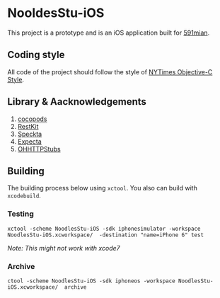 NooldesStu-iOS
===============

This project is a prototype and is an iOS application built for [591mian][591mian-home].

Coding style
-------------

All code of the project should follow the style of [NYTimes Objective-C Style][NYTimes-OC-sytle].


Library & Aacknowledgements 
---------------------------
1. [cocopods][cocopods]
2. [RestKit][restkit]
3. [Speckta][speckta]
4. [Expecta][expecta]
5. [OHHTTPStubs][OHHTTPStubs]



Building
--------
The building process below using `xctool`. You also can build with `xcodebuild`.

### Testing 

```
xctool -scheme NoodlesStu-iOS -sdk iphonesimulator -workspace NoodlesStu-iOS.xcworkspace/  -destination "name=iPhone 6" test
```

*Note: This might not work with xcode7*

### Archive

```
ctool -scheme NoodlesStu-iOS -sdk iphoneos -workspace NoodlesStu-iOS.xcworkspace/  archive
```
















[NYTimes-OC-sytle]: https://github.com/NYTimes/objective-c-style-guide
[591mian-home]: http://www.591mian.com/
[restkit]: https://github.com/RestKit/RestKit
[cocopods]: https://cocoapods.org/
[speckta]: https://github.com/specta/specta
[expecta]: https://github.com/specta/expecta
[OHHTTPStubs]: https://github.com/AliSoftware/OHHTTPStubs